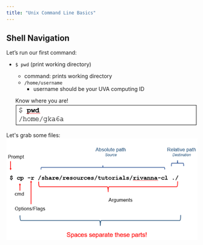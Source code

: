 ```yaml
---
title: "Unix Command Line Basics"
---
```


## Shell Navigation

Let’s run our first command:

- `$ pwd` (print working directory)

  - command: prints working directory
  - `/home/username`
    - username should be your UVA computing ID

  Know where you are!
  ![pwd image](img\pwd_example.png)

Let's grab some files:
![file grab image](img\file_grab.png)
